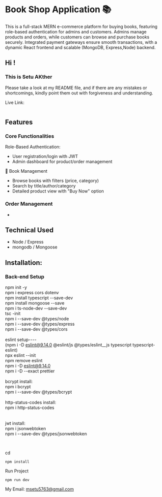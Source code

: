 # Book Shop Application 📚

This is a full-stack MERN e-commerce platform for buying books, featuring role-based authentication for admins and customers. Admins manage products and orders, while customers can browse and purchase books securely. Integrated payment gateways ensure smooth transactions, with a dynamic React frontend and scalable (MongoDB, Express,Node) backend.

## Hi !

### This is Setu AKther

Please take a look at my README file, and if there are any mistakes or shortcomings, kindly point them out with forgiveness and understanding.

Live Link:

```

```

## Features

### Core Functionalities

Role-Based Authentication:

- User registration/login with JWT
- Admin dashboard for product/order management

📖 Book Management

- Browse books with filters (price, category)
- Search by title/author/category
- Detailed product view with "Buy Now" option

### Order Management

-

## Technical Used

- Node / Express
- mongodb / Mongoose

## Installation:

### Back-end Setup

npm init -y<br />
npm i express cors dotenv<br />
npm install typescript --save-dev<br />
npm install mongoose --save<br />
npm i ts-node-dev --save-dev<br />
tsc -init<br />
npm i --save-dev @types/node<br />
npm i --save-dev @types/express<br />
npm i --save-dev @types/cors
<br /><br />
eslint setup----<br />
(npm i -D eslint@9.14.0 @eslint/js @types/eslint\_\_js typescript typescript-eslint)<br />
npx eslint --init<br />
npm remove eslint<br />
npm i -D eslint@9.14.0<br />
npm i -D --exact prettier
<br /><br />
bcrypt install:<br />
npm i bcrypt<br />
npm i --save-dev @types/bcrypt
<br /><br />
http-status-codes install:<br />
npm i http-status-codes<br />
<br /><br />
jwt install:<br />
npm i jsonwebtoken<br />
npm i --save-dev @types/jsonwebtoken

<br />

cd

```
npm install
```

Run Project

```
npm run dev
```

My Email: msetu5763@gmail.com

